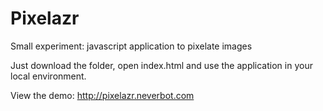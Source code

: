 Pixelazr
========

Small experiment: javascript application to pixelate images

Just download the folder, open index.html and use the application in your local environment.

View the demo: http://pixelazr.neverbot.com
